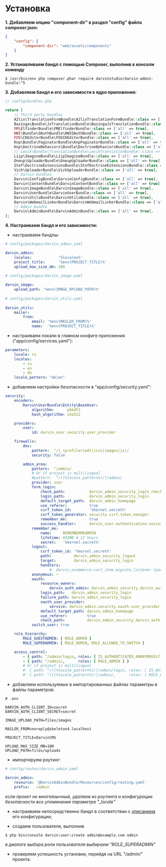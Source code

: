 Установка
=========

**1. Добавляем опцию "component-dir" в раздел "config" файла composer.json:**

```json
{
    "config": {
        "component-dir": "web/assets/components"
    }
}
```

**2. Устанавливаем бандл с помощью Composer, выполнив в консоли команду**

```shell
$ /usr/bin/env php composer.phar require darvinstudio/darvin-admin-bundle:^5
```

**3. Добавляем бандл и его зависимости в ядро приложения:**

```php
// config/bundles.php

return [
    // Third party bundles
    A2lix\TranslationFormBundle\A2lixTranslationFormBundle::class => ['all' => true],
    Bazinga\Bundle\JsTranslationBundle\BazingaJsTranslationBundle::class => ['all' => true],
    FM\ElfinderBundle\FMElfinderBundle::class => ['all' => true],
    HWI\Bundle\OAuthBundle\HWIOAuthBundle::class => ['all' => true],
    FOS\CKEditorBundle\FOSCKEditorBundle::class => ['all' => true],
    Knp\Bundle\PaginatorBundle\KnpPaginatorBundle::class => ['all' => true],
    Knp\DoctrineBehaviors\Bundle\DoctrineBehaviorsBundle::class => ['all' => true],
    // Lexik\Bundle\TranslationBundle\LexikTranslationBundle::class => ['all' => true], (раскомментировать при использовании "lexik/translation-bundle")
    Liip\ImagineBundle\LiipImagineBundle::class => ['all' => true],
    Oneup\UploaderBundle\OneupUploaderBundle::class => ['all' => true],
    Stof\DoctrineExtensionsBundle\StofDoctrineExtensionsBundle::class => ['all' => true],
    Vich\UploaderBundle\VichUploaderBundle::class => ['all' => true],
    // Darvin bundles
    Darvin\ConfigBundle\DarvinConfigBundle::class => ['all' => true],
    Darvin\ContentBundle\DarvinContentBundle::class => ['all' => true],
    Darvin\ImageBundle\DarvinImageBundle::class => ['all' => true],
    Darvin\UserBundle\DarvinUserBundle::class => ['all' => true],
    Darvin\UtilsBundle\DarvinUtilsBundle::class => ['all' => true],
    Darvin\WebmailLinkerBundle\DarvinWebmailLinkerBundle::class => ['all' => true],
    // Admin bundle
    Darvin\AdminBundle\DarvinAdminBundle::class => ['all' => true],
];
```

**4. Настраиваем бандл и его зависимости:**

- настраиваем бандлы:

```yaml
# config/packages/darvin_admin.yaml

darvin_admin:
    locales:            '%locales%'
    project_title:      '%env(PROJECT_TITLE)%'
    upload_max_size_mb: 100
    
# config/packages/darvin_image.yaml

darvin_image:
    upload_path: '%env(IMAGE_UPLOAD_PATH)%'
    
# config/packages/darvin_utils.yaml
    
darvin_utils:
    mailer:
        from:
            email: '%env(MAILER_FROM)%'
            name:  '%env(PROJECT_TITLE)%'
```

- настраиваем локали в главном конфиге приложения ("app/config/services.yaml"):

```yaml
parameters:
    locale: ru
    locales:
        - ru
        - en
        - de
    locale_pattern: "de|en"
```

- добавляем настройки безопасности в "app/config/security.yaml":

```yaml
security:
    encoders:
        Darvin\UserBundle\Entity\BaseUser:
            algorithm:      pbkdf2
            hash_algorithm: sha512

    providers:
        user:
            id: darvin_user.security.user_provider

    firewalls:
        dev:
            pattern:  ^/(_(profiler|wdt)|css|images|js)/
            security: false

        admin_area:
            pattern:  ^/admin/
            # Or if project is multilingual
            #pattern:  ^/((%locale_pattern%)/|)admin/
            provider: user
            form_login:
                check_path:           darvin_admin_security_login_check
                login_path:           darvin_admin_security_login
                default_target_path:  darvin_admin_homepage
                use_referer:          true
                csrf_token_id:        '%kernel.secret%'
                csrf_token_generator: security.csrf.token_manager
                remember_me:          true
                success_handler:      darvin_user.authentication.success_handler
            remember_me:
                name:     REMEMBERMEADMIN
                lifetime: 43200 # 12 hours
                secret:   '%kernel.secret%'
            logout:
                csrf_token_id: '%kernel.secret%'
                path:          darvin_admin_security_logout
                target:        darvin_admin_security_login
                handlers:
                    #- darvin_ecommerce.cart_item.migrate_listener (раскомментировать при использовании "darvinstudio/darvin-ecommerce-bundle")
            anonymous: ~
            oauth:
                resource_owners:
                    darvin_auth_admin: darvin_admin_security_darvin_auth_login_check
                login_path:   darvin_admin_security_login
                failure_path: darvin_admin_security_login
                oauth_user_provider:
                    service: darvin_admin.security.oauth.user_provider
                default_target_path: darvin_admin_homepage
                use_referer:         true
                check_path:          darvin_admin_security_darvin_auth_login_check
            switch_user: true

    role_hierarchy:
        ROLE_GUESTADMIN: [ ROLE_ADMIN ]
        ROLE_SUPERADMIN: [ ROLE_ADMIN, ROLE_ALLOWED_TO_SWITCH ]

    access_control:
        - { path: ^/admin/login, roles: [ IS_AUTHENTICATED_ANONYMOUSLY ] }
        - { path: ^/admin/,      roles: [ ROLE_ADMIN ] }
        # Or if project is multilingual
        #- { path: ^/((%locale_pattern%)/|)admin/login, roles: [ IS_AUTHENTICATED_ANONYMOUSLY ] }
        #- { path: ^/((%locale_pattern%)/|)admin/,      roles: [ ROLE_ADMIN ] }
```

- добавляем используемые в импортированных файлах параметры в файлы параметров:
 
```env
# .env

DARVIN_AUTH_CLIENT_ID=secret
DARVIN_AUTH_CLIENT_SECRET=secret

IMAGE_UPLOAD_PATH=files/images

MAILER_FROM=noreply@skeleton4.localhost

PROJECT_TITLE=DarvinCMS

UPLOAD_MAX_SIZE_MB=100
UPLOAD_PATH=files/uploads
```

- импортируем роутинг:

```yaml
# config/routes/darvin_admin.yaml

darvin_admin:
    resource: '@DarvinAdminBundle/Resources/config/routing.yaml'
    prefix:   /admin
```

*если проект не многоязычный, удаляем из роутинга и конфигурации безопасности все упоминания параметра "_locale"*

- настраиваем непосредственно бандл в соответствии с [описанием](reference/configuration.md) его конфигурации;

- создаем пользователя, выполнив

```shell
$ php bin/console darvin:user:create admin@example.com admin
```

*в диалоге выбора роли пользователя выбираем "ROLE_SUPERADMIN"*

- проверяем успешность установки, перейдя на URL "/admin/" проекта.
